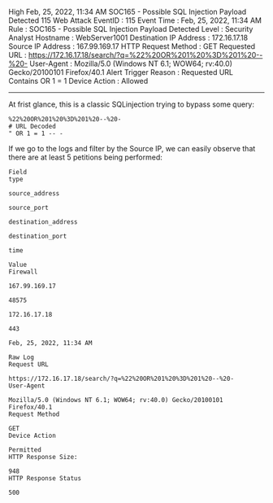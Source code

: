 High	Feb, 25, 2022, 11:34 AM	SOC165 - Possible SQL Injection Payload Detected	115	Web Attack
EventID : 115
Event Time : Feb, 25, 2022, 11:34 AM
Rule : SOC165 - Possible SQL Injection Payload Detected
Level : Security Analyst
Hostname : WebServer1001
Destination IP Address : 172.16.17.18
Source IP Address : 167.99.169.17
HTTP Request Method : GET
Requested URL : https://172.16.17.18/search/?q=%22%20OR%201%20%3D%201%20--%20-
User-Agent : Mozilla/5.0 (Windows NT 6.1; WOW64; rv:40.0) Gecko/20100101 Firefox/40.1
Alert Trigger Reason : Requested URL Contains OR 1 = 1
Device Action : Allowed

---

At frist glance, this is a classic SQLinjection trying to bypass some query:


```
%22%20OR%201%20%3D%201%20--%20-
# URL Decoded
" OR 1 = 1 -- - 
```

If we go to the logs and filter by the Source IP, we can easily observe that there are at least 5 petitions being performed: 
```
Field
type

source_address

source_port

destination_address

destination_port

time

Value
Firewall

167.99.169.17

48575

172.16.17.18

443

Feb, 25, 2022, 11:34 AM

Raw Log
Request URL

https://172.16.17.18/search/?q=%22%20OR%201%20%3D%201%20--%20-
User-Agent

Mozilla/5.0 (Windows NT 6.1; WOW64; rv:40.0) Gecko/20100101 Firefox/40.1
Request Method

GET
Device Action

Permitted
HTTP Response Size:

948
HTTP Response Status

500
```